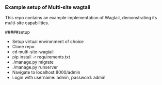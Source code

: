 ### Example setup of Multi-site wagtail

This repo contains an example implementation of Wagtail, demonstrating its multi-site capabilities.

#####setup

* Setup virtual environment of choice
* Clone repo
* cd multi-site-wagtail
* pip install -r requirements.txt
* ./manage.py migrate
* ./manage.py runserver
* Navigate to localhost:8000/admin
* Login with username: admin, password: admin
